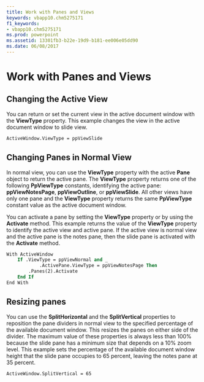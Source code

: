 ```yaml
---
title: Work with Panes and Views
keywords: vbapp10.chm5275171
f1_keywords:
- vbapp10.chm5275171
ms.prod: powerpoint
ms.assetid: 13301fb3-b22e-19d9-b181-ee006e05dd90
ms.date: 06/08/2017
---
```



# Work with Panes and Views

## Changing the Active View

You can return or set the current view in the active document window with the  **ViewType** property. This example changes the view in the active document window to slide view.


```vb
ActiveWindow.ViewType = ppViewSlide
```


## Changing Panes in Normal View

In normal view, you can use the  **ViewType** property with the active **Pane** object to return the active pane. The **ViewType** property returns one of the following **PpViewType** constants, identifying the active pane: **ppViewNotesPage**, **ppViewOutline**, or **ppViewSlide**. All other views have only one pane and the **ViewType** property returns the same **PpViewType** constant value as the active document window.

You can activate a pane by setting the  **ViewType** property or by using the **Activate** method. This example returns the value of the **ViewType** property to identify the active view and active pane. If the active view is normal view and the active pane is the notes pane, then the slide pane is activated with the **Activate** method.




```vb
With ActiveWindow
    If .ViewType = ppViewNormal and _
            .ActivePane.ViewType = ppViewNotesPage Then
        .Panes(2).Activate
    End If
End With
```


## Resizing panes

You can use the  **SplitHorizontal** and the **SplitVertical** properties to reposition the pane dividers in normal view to the specified percentage of the available document window. This resizes the panes on either side of the divider. The maximum value of these properties is always less than 100% because the slide pane has a minimum size that depends on a 10% zoom level. This example sets the percentage of the available document window height that the slide pane occupies to 65 percent, leaving the notes pane at 35 percent.


```vb
ActiveWindow.SplitVertical = 65
```



